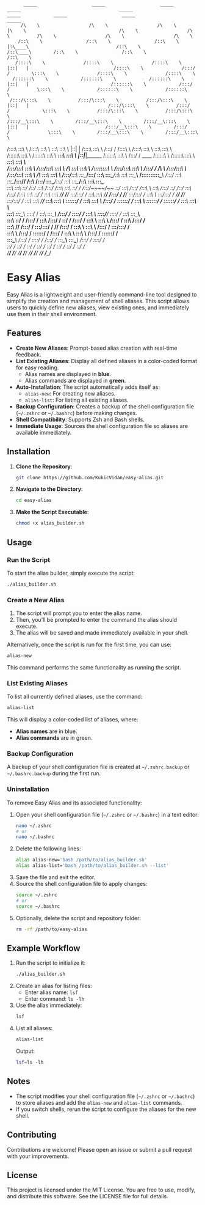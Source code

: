 
          _____                    _____                    _____                _____                                    _____                    _____            _____                    _____                    _____          
         /\    \                  /\    \                  /\    \              |\    \                                  /\    \                  /\    \          /\    \                  /\    \                  /\    \         
        /::\    \                /::\    \                /::\    \             |:\____\                                /::\    \                /::\____\        /::\    \                /::\    \                /::\    \        
       /::::\    \              /::::\    \              /::::\    \            |::|   |                               /::::\    \              /:::/    /        \:::\    \              /::::\    \              /::::\    \       
      /::::::\    \            /::::::\    \            /::::::\    \           |::|   |                              /::::::\    \            /:::/    /          \:::\    \            /::::::\    \            /::::::\    \      
     /:::/\:::\    \          /:::/\:::\    \          /:::/\:::\    \          |::|   |                             /:::/\:::\    \          /:::/    /            \:::\    \          /:::/\:::\    \          /:::/\:::\    \     
    /:::/__\:::\    \        /:::/__\:::\    \        /:::/__\:::\    \         |::|   |                            /:::/__\:::\    \        /:::/    /              \:::\    \        /:::/__\:::\    \        /:::/__\:::\    \    
   /::::\   \:::\    \      /::::\   \:::\    \       \:::\   \:::\    \        |::|   |                           /::::\   \:::\    \      /:::/    /               /::::\    \      /::::\   \:::\    \       \:::\   \:::\    \   
  /::::::\   \:::\    \    /::::::\   \:::\    \    ___\:::\   \:::\    \       |::|___|______                    /::::::\   \:::\    \    /:::/    /       ____    /::::::\    \    /::::::\   \:::\    \    ___\:::\   \:::\    \  
 /:::/\:::\   \:::\    \  /:::/\:::\   \:::\    \  /\   \:::\   \:::\    \      /::::::::\    \                  /:::/\:::\   \:::\    \  /:::/    /       /\   \  /:::/\:::\    \  /:::/\:::\   \:::\    \  /\   \:::\   \:::\    \ 
/:::/__\:::\   \:::\____\/:::/  \:::\   \:::\____\/::\   \:::\   \:::\____\    /::::::::::\____\                /:::/  \:::\   \:::\____\/:::/____/       /::\   \/:::/  \:::\____\/:::/  \:::\   \:::\____\/::\   \:::\   \:::\____\
\:::\   \:::\   \::/    /\::/    \:::\  /:::/    /\:::\   \:::\   \::/    /   /:::/~~~~/~~                      \::/    \:::\  /:::/    /\:::\    \       \:::\  /:::/    \::/    /\::/    \:::\  /:::/    /\:::\   \:::\   \::/    /
 \:::\   \:::\   \/____/  \/____/ \:::\/:::/    /  \:::\   \:::\   \/____/   /:::/    /                          \/____/ \:::\/:::/    /  \:::\    \       \:::\/:::/    / \/____/  \/____/ \:::\/:::/    /  \:::\   \:::\   \/____/ 
  \:::\   \:::\    \               \::::::/    /    \:::\   \:::\    \      /:::/    /                                    \::::::/    /    \:::\    \       \::::::/    /                    \::::::/    /    \:::\   \:::\    \     
   \:::\   \:::\____\               \::::/    /      \:::\   \:::\____\    /:::/    /                                      \::::/    /      \:::\    \       \::::/____/                      \::::/    /      \:::\   \:::\____\    
    \:::\   \::/    /               /:::/    /        \:::\  /:::/    /    \::/    /                                       /:::/    /        \:::\    \       \:::\    \                      /:::/    /        \:::\  /:::/    /    
     \:::\   \/____/               /:::/    /          \:::\/:::/    /      \/____/                                       /:::/    /          \:::\    \       \:::\    \                    /:::/    /          \:::\/:::/    /     
      \:::\    \                  /:::/    /            \::::::/    /                                                    /:::/    /            \:::\    \       \:::\    \                  /:::/    /            \::::::/    /      
       \:::\____\                /:::/    /              \::::/    /                                                    /:::/    /              \:::\____\       \:::\____\                /:::/    /              \::::/    /       
        \::/    /                \::/    /                \::/    /                                                     \::/    /                \::/    /        \::/    /                \::/    /                \::/    /        
         \/____/                  \/____/                  \/____/                                                       \/____/                  \/____/          \/____/                  \/____/                  \/____/         
                                                                                                                                                                                                                                     


# Easy Alias 

Easy Alias is a lightweight and user-friendly command-line tool designed to simplify the creation and management of shell aliases. This script allows users to quickly define new aliases, view existing ones, and immediately use them in their shell environment.

## Features

- **Create New Aliases**: Prompt-based alias creation with real-time feedback.
- **List Existing Aliases**: Display all defined aliases in a color-coded format for easy reading.
  - Alias names are displayed in **blue**.
  - Alias commands are displayed in **green**.
- **Auto-Installation**: The script automatically adds itself as:
  - `alias-new`: For creating new aliases.
  - `alias-list`: For listing all existing aliases.
- **Backup Configuration**: Creates a backup of the shell configuration file (`~/.zshrc` or `~/.bashrc`) before making changes.
- **Shell Compatibility**: Supports Zsh and Bash shells.
- **Immediate Usage**: Sources the shell configuration file so aliases are available immediately.

## Installation

1. **Clone the Repository**:

   ```bash
   git clone https://github.com/KukicVidan/easy-alias.git
   ```

2. **Navigate to the Directory**:

   ```bash
   cd easy-alias
   ```

3. **Make the Script Executable**:

   ```bash
   chmod +x alias_builder.sh
   ```

## Usage

### Run the Script

To start the alias builder, simply execute the script:

```bash
./alias_builder.sh
```

### Create a New Alias

1. The script will prompt you to enter the alias name.
2. Then, you’ll be prompted to enter the command the alias should execute.
3. The alias will be saved and made immediately available in your shell.

Alternatively, once the script is run for the first time, you can use:

```bash
alias-new
```

This command performs the same functionality as running the script.

### List Existing Aliases

To list all currently defined aliases, use the command:

```bash
alias-list
```

This will display a color-coded list of aliases, where:

- **Alias names** are in blue.
- **Alias commands** are in green.

### Backup Configuration

A backup of your shell configuration file is created at `~/.zshrc.backup` or `~/.bashrc.backup` during the first run.

### Uninstallation

To remove Easy Alias and its associated functionality:

1. Open your shell configuration file (`~/.zshrc` or `~/.bashrc`) in a text editor:
   ```bash
   nano ~/.zshrc
   # or
   nano ~/.bashrc
   ```
2. Delete the following lines:
   ```bash
   alias alias-new='bash /path/to/alias_builder.sh'
   alias alias-list='bash /path/to/alias_builder.sh --list'
   ```
3. Save the file and exit the editor.
4. Source the shell configuration file to apply changes:
   ```bash
   source ~/.zshrc
   # or
   source ~/.bashrc
   ```
5. Optionally, delete the script and repository folder:
   ```bash
   rm -rf /path/to/easy-alias
   ```

## Example Workflow

1. Run the script to initialize it:
   ```bash
   ./alias_builder.sh
   ```
2. Create an alias for listing files:
   - Enter alias name: `lsf`
   - Enter command: `ls -lh`
3. Use the alias immediately:
   ```bash
   lsf
   ```
4. List all aliases:
   ```bash
   alias-list
   ```
   Output:
   ```bash
   lsf=ls -lh
   ```

## Notes

- The script modifies your shell configuration file (`~/.zshrc` or `~/.bashrc`) to store aliases and add the `alias-new` and `alias-list` commands.
- If you switch shells, rerun the script to configure the aliases for the new shell.

## Contributing

Contributions are welcome! Please open an issue or submit a pull request with your improvements.

## License

This project is licensed under the MIT License. You are free to use, modify, and distribute this software. See the LICENSE file for full details.

